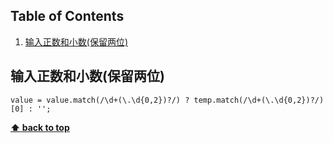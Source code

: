 ## Table of Contents

1. [输入正数和小数(保留两位)](#输入正数和小数(保留两位))

## 输入正数和小数(保留两位)

```
value = value.match(/\d+(\.\d{0,2})?/) ? temp.match(/\d+(\.\d{0,2})?/)[0] : '';
```

**[⬆ back to top](#table-of-contents)**
